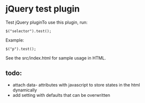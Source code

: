 # jQuery test plugin

Test jQuery pluginTo use this plugin, run:

```
$("selector").test();
```

Example:

```
$("p").test();
```

See the src/index.html for sample usage in HTML.


## todo:

* attach data- attributes with javascript to store states in the html dynamically
* add setting with defaults that can be overwritten
